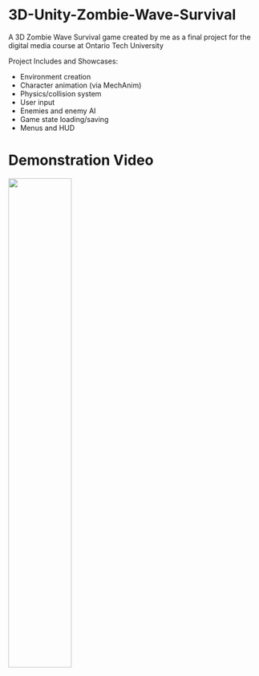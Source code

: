 # 3D-Unity-Zombie-Wave-Survival
A 3D Zombie Wave Survival game created by me as a final project for the digital media course at Ontario Tech University

Project Includes and Showcases:
- Environment creation
- Character animation (via MechAnim)
- Physics/collision system
- User input
- Enemies and enemy AI
- Game state loading/saving
- Menus and HUD

# Demonstration Video
[<img src="https://i9.ytimg.com/vi/B2BPVGJOFvY/mqdefault.jpg?sqp=CKj5q6UG-oaymwEmCMACELQB8quKqQMa8AEB-AHUBoAC4AOKAgwIABABGEIgUChlMA8=&rs=AOn4CLCUQBuic_LlWHN5DXO0dTqIwGsxJQ" width="50%">](https://youtu.be/B2BPVGJOFvY)

